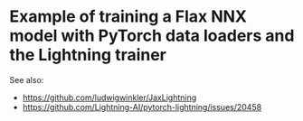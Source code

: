 # Example of training a Flax NNX model with PyTorch data loaders and the Lightning trainer

See also:

- https://github.com/ludwigwinkler/JaxLightning
- https://github.com/Lightning-AI/pytorch-lightning/issues/20458
